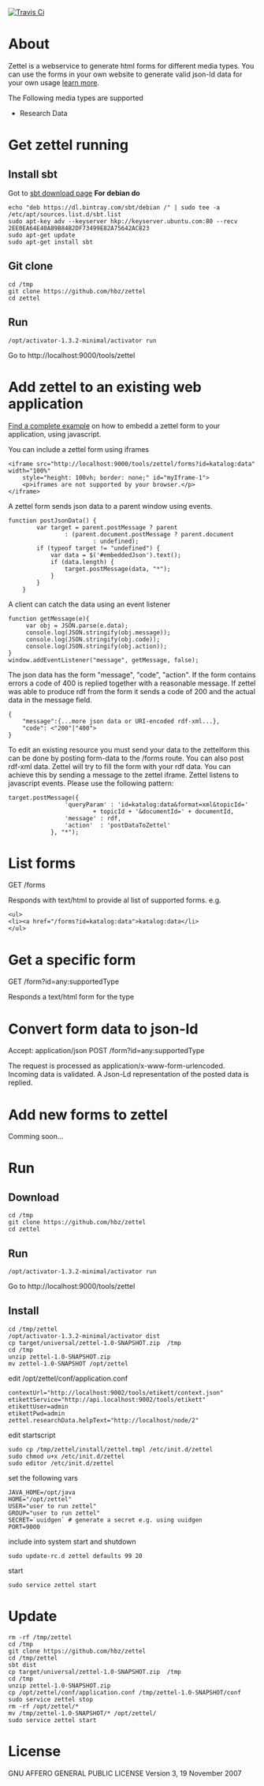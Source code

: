 [![Travis Ci](https://travis-ci.org/hbz/zettel.svg?branch=master)](https://travis-ci.org/hbz/zettel)

# About
Zettel is a webservice to generate html forms for different media types. You can use the forms in your own website to generate valid json-ld data for your own usage [learn more](#add-zettel-to-an-existing-web-application). 

The Following media types are supported

* Research Data


# Get zettel running

## Install sbt

Got to [sbt download page](https://www.scala-sbt.org/download.html)
**For debian do**
	
	
    echo "deb https://dl.bintray.com/sbt/debian /" | sudo tee -a /etc/apt/sources.list.d/sbt.list
    sudo apt-key adv --keyserver hkp://keyserver.ubuntu.com:80 --recv 2EE0EA64E40A89B84B2DF73499E82A75642AC823
    sudo apt-get update
    sudo apt-get install sbt
    
## Git clone    
    
    cd /tmp
    git clone https://github.com/hbz/zettel
    cd zettel

## Run
	
	/opt/activator-1.3.2-minimal/activator run
	
Go to http://localhost:9000/tools/zettel


# Add zettel to an existing web application

[Find a complete example](https://github.com/hbz/zettel/blob/master/app/views/client.scala.html) on how to embedd a zettel form to your application, using javascript.

You can include a zettel form using iframes

	<iframe src="http://localhost:9000/tools/zettel/forms?id=katalog:data" width="100%"
		style="height: 100vh; border: none;" id="myIframe-1">
		<p>iframes are not supported by your browser.</p>
	</iframe>


A zettel form sends json data to a parent window using events.

	function postJsonData() {
			var target = parent.postMessage ? parent
					: (parent.document.postMessage ? parent.document
							: undefined);
			if (typeof target != "undefined") {
				var data = $('#embeddedJson').text();
				if (data.length) {
					target.postMessage(data, "*");
				}
			}
		}
A client can catch the data using an event listener

    function getMessage(e){
    	 var obj = JSON.parse(e.data);
    	 console.log(JSON.stringify(obj.message));
    	 console.log(JSON.stringify(obj.code));
    	 console.log(JSON.stringify(obj.action));
    }
	window.addEventListener("message", getMessage, false);

The json data has the form "message", "code", "action". If the form contains errors a code of 400 is replied together with a reasonable message. If zettel was able to produce rdf from the form it sends a code of 200 and the actual data in the message field.

    {
    	"message":{...more json data or URI-encoded rdf-xml...},
    	"code": <"200"|"400">
    }
To edit an existing resource you must send your data to the zettelform this can be done by posting form-data to the /forms route. You can also post rdf-xml data. Zettel will try to fill the form with your rdf data. You can achieve this by sending a message to the zettel iframe. Zettel listens to javascript events. Please use the following pattern:

	target.postMessage({
					'queryParam' : 'id=katalog:data&format=xml&topicId='
							+ topicId + '&documentId=' + documentId,
					'message' : rdf,
					'action'  : 'postDataToZettel'
				}, "*");


# List forms

GET /forms

Responds with text/html to provide al list of supported forms. e.g.

	<ul>
	<li><a href="/forms?id=katalog:data">katalog:data</li>
	</ul>

# Get a specific form
GET /form?id=any:supportedType

Responds a text/html form for the type

# Convert form data to json-ld

Accept: application/json
POST /form?id=any:supportedType

The request is processed as application/x-www-form-urlencoded. Incoming data is validated. A Json-Ld representation of the posted data is replied.

# Add new forms to zettel
Comming soon...

# Run

## Download
	cd /tmp
	git clone https://github.com/hbz/zettel
	cd zettel
	
## Run

	/opt/activator-1.3.2-minimal/activator run

Go to http://localhost:9000/tools/zettel

## Install 

	cd /tmp/zettel
	/opt/activator-1.3.2-minimal/activator dist
	cp target/universal/zettel-1.0-SNAPSHOT.zip  /tmp
	cd /tmp
	unzip zettel-1.0-SNAPSHOT.zip
	mv zettel-1.0-SNAPSHOT /opt/zettel

edit /opt/zettel/conf/application.conf

	contextUrl="http://localhost:9002/tools/etikett/context.json"
	etikettService="http://api.localhost:9002/tools/etikett"
	etikettUser=admin
	etikettPwd=admin
	zettel.researchData.helpText="http://localhost/node/2"

edit startscript

	sudo cp /tmp/zettel/install/zettel.tmpl /etc/init.d/zettel
	sudo chmod u+x /etc/init.d/zettel
	sudo editor /etc/init.d/zettel

set the following vars

	JAVA_HOME=/opt/java
	HOME="/opt/zettel"
	USER="user to run zettel"
	GROUP="user to run zettel"
	SECRET=`uuidgen` # generate a secret e.g. using uuidgen
	PORT=9000

include into system start and shutdown

	sudo update-rc.d zettel defaults 99 20

start

	sudo service zettel start

# Update

	rm -rf /tmp/zettel
	cd /tmp
	git clone https://github.com/hbz/zettel
	cd /tmp/zettel
	sbt dist
	cp target/universal/zettel-1.0-SNAPSHOT.zip  /tmp
	cd /tmp
	unzip zettel-1.0-SNAPSHOT.zip
	cp /opt/zettel/conf/application.conf /tmp/zettel-1.0-SNAPSHOT/conf
	sudo service zettel stop
	rm -rf /opt/zettel/*
	mv /tmp/zettel-1.0-SNAPSHOT/* /opt/zettel/
	sudo service zettel start

# License

GNU AFFERO GENERAL PUBLIC LICENSE
Version 3, 19 November 2007



